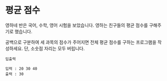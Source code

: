# 평균 점수
영하네 반은 국어, 수학, 영어 시험을 보았습니다. 영하는 친구들의 평균 점수를 구해주기로 했습니다.

공백으로 구분하여 세 과목의 점수가 주어지면 전체 평균 점수를 구하는 프로그램을 작성하세요. 
단, 소숫점 자리는 모두 버립니다.
```
입출력

입력 : 20 30 40
출력 : 30
```
